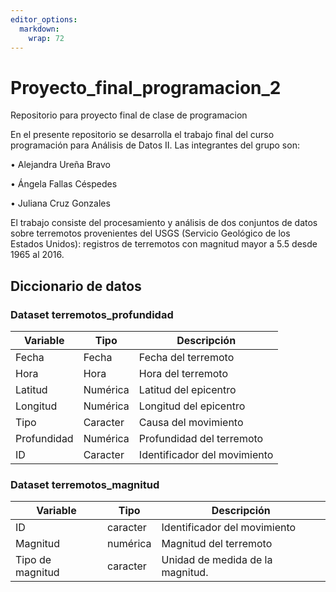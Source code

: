 ```yaml
---
editor_options: 
  markdown: 
    wrap: 72
---
```


# Proyecto_final_programacion_2

Repositorio para proyecto final de clase de programacion

En el presente repositorio se desarrolla el trabajo final del curso
programación para Análisis de Datos II. Las integrantes del grupo son:

• Alejandra Ureña Bravo

• Ángela Fallas Céspedes

• Juliana Cruz Gonzales

El trabajo consiste del procesamiento y análisis de dos conjuntos de
datos sobre terremotos provenientes del USGS (Servicio Geológico de los
Estados Unidos): registros de terremotos con magnitud mayor a 5.5 desde
1965 al 2016.

## Diccionario de datos

### Dataset terremotos_profundidad

| Variable    | Tipo     | Descripción                  |
|-------------|----------|------------------------------|
| Fecha       | Fecha    | Fecha del terremoto          |
| Hora        | Hora     | Hora del terremoto           |
| Latitud     | Numérica | Latitud del epicentro        |
| Longitud    | Numérica | Longitud del epicentro       |
| Tipo        | Caracter | Causa del movimiento         |
| Profundidad | Numérica | Profundidad del terremoto    |
| ID          | Caracter | Identificador del movimiento |

### Dataset terremotos_magnitud

| Variable         | Tipo     | Descripción                      |
|------------------|----------|----------------------------------|
| ID               | caracter | Identificador del movimiento     |
| Magnitud         | numérica | Magnitud del terremoto           |
| Tipo de magnitud | caracter | Unidad de medida de la magnitud. |
